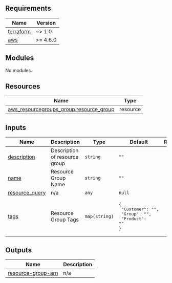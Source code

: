 <!-- BEGIN_TF_DOCS -->
## Requirements

| Name | Version |
|------|---------|
| <a name="requirement_terraform"></a> [terraform](#requirement\_terraform) | ~> 1.0 |
| <a name="requirement_aws"></a> [aws](#requirement\_aws) | >= 4.6.0 |

## Modules

No modules.

## Resources

| Name | Type |
|------|------|
| [aws_resourcegroups_group.resource_group](https://registry.terraform.io/providers/hashicorp/aws/latest/docs/resources/resourcegroups_group) | resource |

## Inputs

| Name | Description | Type | Default | Required |
|------|-------------|------|---------|:--------:|
| <a name="input_description"></a> [description](#input\_description) | Description of resource group | `string` | `""` | no |
| <a name="input_name"></a> [name](#input\_name) | Resource Group Name | `string` | `""` | no |
| <a name="input_resource_query"></a> [resource\_query](#input\_resource\_query) | n/a | `any` | `null` | no |
| <a name="input_tags"></a> [tags](#input\_tags) | Resource Group Tags | `map(string)` | <pre>{<br>  "Customer": "",<br>  "Group": "",<br>  "Product": ""<br>}</pre> | no |

## Outputs

| Name | Description |
|------|-------------|
| <a name="output_resource-group-arn"></a> [resource-group-arn](#output\_resource-group-arn) | n/a |
<!-- END_TF_DOCS -->